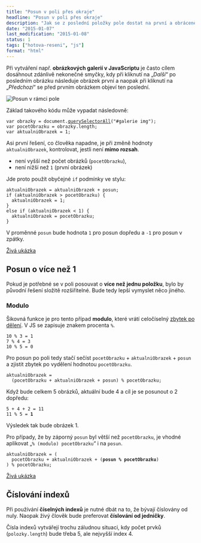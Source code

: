```yaml
---
title: "Posun v poli přes okraje"
headline: "Posun v poli přes okraje"
description: "Jak se z poslední položky pole dostat na první a obráceně."
date: "2015-01-07"
last_modification: "2015-01-08"
status: 1
tags: ["hotova-reseni", "js"]
format: "html"
---
```


<p>Při vytváření např. <b>obrázkových galerií v JavaScriptu</b> je často cílem dosáhnout zdánlivě nekonečné smyčky, kdy při kliknutí na „<i>Další</i>“ po posledním obrázku následuje obrázek první a naopak při kliknutí na „<i>Předchozí</i>“ se před prvním obrázkem objeví ten poslední.</p>

<img class="border" src="/files/pole-posun/pole.png" alt="Posun v rámci pole">

<p>Základ takového kódu může vypadat následovně:</p>

<pre><code>var obrazky = document.<a href="/queryselector">querySelectorAll</a>("#galerie img");
var pocetObrazku = obrazky.length;
var aktualniObrazek = 1;</code></pre>

<p>Asi první řešení, co člověka napadne, je při změně hodnoty <code>aktualniObrazek</code>, kontrolovat, jestli není <b>mimo rozsah</b>.</p>

<ul>
  <li>není vyšší než počet obrázků (<code>pocetObrazku</code>),</li>
  
  <li>není nižší než <code>1</code> (první obrázek)</li>
</ul>

<p>Jde proto použít obyčejné <code>if</code> podmínky ve stylu:</p>

<pre><code>aktualniObrazek = aktualniObrazek + posun;
if (aktualniObrazek > pocetObrazku) {
  aktualniObrazek = 1;
}
else if (aktualniObrazek &lt; 1) {
  aktualniObrazek = pocetObrazku;
}</code></pre>

<p>V proměnné <code>posun</code> bude hodnota <code>1</code> pro posun dopředu a <code>-1</code> pro posun v zpátky.</p>

<p><a href="http://kod.djpw.cz/lijb">Živá ukázka</a></p>












<h2 id="vetsi-posun">Posun o více než 1</h2>

<p>Pokud je potřebné se v poli posouvat o <b>více než jednu položku</b>, bylo by původní řešení složitě rozšiřitelné. Bude tedy lepší vymyslet něco jiného.</p>


<h3 id="modulo">Modulo</h3>

<p>Šikovná funkce je pro tento případ <b>modulo</b>, které vrátí celočíselný <a href="http://cs.wikipedia.org/wiki/Zbytek_po_dělení">zbytek po dělení</a>. V JS se zapisuje znakem procenta <code>%</code>.</p>

<pre><code>10 % 3 = 1
7 % 4 = 3
10 % 5 = 0</code></pre>

<p>Pro posun po poli tedy stačí sečíst <code>pocetObrazku</code> + <code>aktualniObrazek</code> + <code>posun</code> a zjistit zbytek po vydělení hodnotou <code>pocetObrazku</code>.</p>

<pre><code>aktualniObrazek = 
  (pocetObrazku + aktualniObrazek + posun) % pocetObrazku;</code></pre>

<p>Když bude celkem 5 obrázků, aktuální bude 4 a cíl je se posunout o 2 dopředu:</p>

<pre><code>5 + 4 + 2 = 11
11 % 5 = <b>1</b></code></pre>

<p>Výsledek tak bude obrázek 1.</p>

<p>Pro případy, že by záporný <code>posun</code> byl větší než <code>pocetObrazku</code>, je vhodné aplikovat „<code>% (modulo) pocetObrazku</code>“ i na <code>posun</code>.</p>

<pre><code>aktualniObrazek = (
  pocetObrazku + aktualniObrazek + (<b>posun % pocetObrazku</b>)
) % pocetObrazku;</code></pre>

<p><a href="http://kod.djpw.cz/kijb">Živá ukázka</a></p>











<h2 id="indexy">Číslování indexů</h2>

<p>Při používání <b>číselných indexů</b> je nutné dbát na to, že bývají číslovány od nuly. Naopak živý člověk bude preferovat <b>číslování od jedničky</b>.</p>

<p>Čísla indexů vytvářejí trochu záludnou situaci, kdy počet prvků (<code>polozky.length</code>) bude třeba 5, ale nejvyšší index 4.</p>